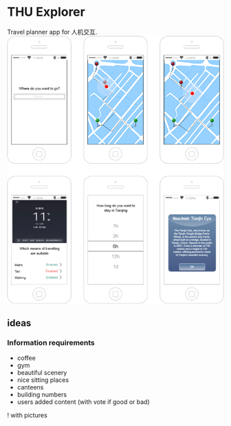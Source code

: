 # THU Explorer
Travel planner app for 人机交互.\
![image](./figures/paperPrototype.drawio.png)

## ideas
### Information requirements
- coffee
- gym
- beautiful scenery
- nice sitting places
- canteens
- building numbers
- users added content (with vote if good or bad)

! with pictures